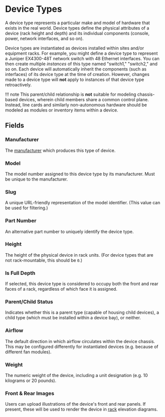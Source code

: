 # Device Types

A device type represents a particular make and model of hardware that exists in the real world. Device types define the physical attributes of a device (rack height and depth) and its individual components (console, power, network interfaces, and so on).

Device types are instantiated as devices installed within sites and/or equipment racks. For example, you might define a device type to represent a Juniper EX4300-48T network switch with 48 Ethernet interfaces. You can then create multiple _instances_ of this type named "switch1," "switch2," and so on. Each device will automatically inherit the components (such as interfaces) of its device type at the time of creation. However, changes made to a device type will **not** apply to instances of that device type retroactively.

!!! note
    This parent/child relationship is **not** suitable for modeling chassis-based devices, wherein child members share a common control plane. Instead, line cards and similarly non-autonomous hardware should be modeled as modules or inventory items within a device.

## Fields

### Manufacturer

The [manufacturer](./manufacturer.md) which produces this type of device.

### Model

The model number assigned to this device type by its manufacturer. Must be unique to the manufacturer.

### Slug

A unique URL-friendly representation of the model identifier. (This value can be used for filtering.)

### Part Number

An alternative part number to uniquely identify the device type.

### Height

The height of the physical device in rack units. (For device types that are not rack-mountable, this should be `0`.)

### Is Full Depth

If selected, this device type is considered to occupy both the front and rear faces of a rack, regardless of which face it is assigned.

### Parent/Child Status

Indicates whether this is a parent type (capable of housing child devices), a child type (which must be installed within a device bay), or neither.

### Airflow

The default direction in which airflow circulates within the device chassis. This may be configured differently for instantiated devices (e.g. because of different fan modules).

### Weight

The numeric weight of the device, including a unit designation (e.g. 10 kilograms or 20 pounds).

### Front & Rear Images

Users can upload illustrations of the device's front and rear panels. If present, these will be used to render the device in [rack](./rack.md) elevation diagrams.
